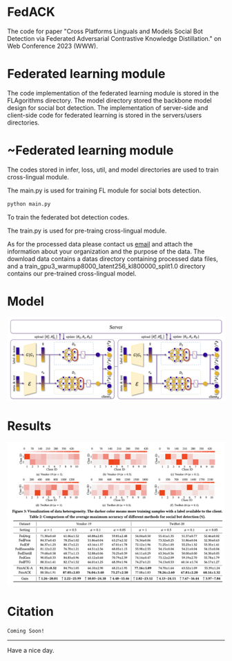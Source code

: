 # FedACK
The code for paper "Cross Platforms Linguals and Models Social Bot Detection via Federated Adversarial Contrastive Knowledge Distillation." on Web Conference 2023 (WWW).

# Federated learning module
The code implementation of the federated learning module is stored in the FLAgorithms directory.
The model directory stored the backbone model design for social bot detection.
The implementation of server-side and client-side code for federated learning is stored in the servers/users directories.

# ~Federated learning module
The codes stored in infer,  loss, util, and model directories are used to train cross-lingual module.

The main.py is used for training FL module for social bots detection.
```python
python main.py
```
To train the federated bot detection codes.

The train.py is used for pre-traing cross-lingual module.

As for the processed data please contact us [email](mailto:dao@mail.ustc.edu.cn) and attach the information about your organization and the purpose of the data. 
The download data contains a datas directory containing processed data files, and a train_gpu3_warmup8000_latent256_kl800000_split1.0 directory contains our pre-trained cross-lingual model.

# Model
![Model Structure](model.png)

# Results

![Main Results](result.png)

# Citation
```
Coming Soon!
```

---

Have a nice day.
